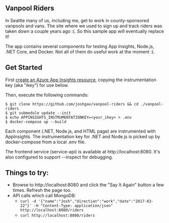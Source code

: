 ## Vanpool Riders

In Seattle many of us, including me, get to work in county-sponsored vanpools
and vans. The site where we used to sign up and track riders was taken down a
couple years ago :(. So this sample app will eventually replace it!

The app contains several components for testing App Insights, Node.js, .NET
Core, and Docker. Not all of them do useful work at the moment :).

## Get Started

First [create an Azure App Insights resource][], copying the instrumentation key
(aka "ikey") for use below.

Then, execute the following commands:

```shell
$ git clone https://github.com/joshgav/vanpool-riders && cd ./vanpool-riders
$ git submodule update --init
$ echo APPINSIGHTS_INSTRUMENTATIONKEY=<your_ikey> > .env
$ docker-compose up --build
```

[create an Azure App Insights resource]: https://docs.microsoft.com/en-us/azure/application-insights/app-insights-create-new-resource

Each component (.NET, Node.js, and HTML page) are instrumented with AppInsights.
The instrumentation key for .NET and Node.js is picked up by docker-compose from
a local .env file.

The frontend service (service-api) is available at http://localhost:8080.
It's also configured to support --inspect for debugging.

## Things to try:

* Browse to http://localhost:8080 and click the "Say It Again" button a few
  times. Refresh the page too.
* API calls which call MongoDB:
  * `curl -d '{"name":"Josh","direction":"work","date":"2017-03-22"}' -H "Content-Type: application/json" http://localhost:8080/riders`
  * `curl http://localhost:8080/riders`

